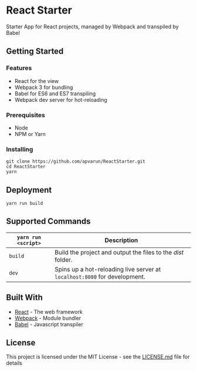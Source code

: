 # React Starter
Starter App for React projects, managed by Webpack and transpiled by Babel

## Getting Started

### Features

- React for the view
- Webpack 3 for bundling
- Babel for ES6 and ES7 transpiling
- Webpack dev server for hot-reloading

### Prerequisites

- Node
- NPM or Yarn

### Installing

```
git clone https://github.com/apvarun/ReactStarter.git
cd ReactStarter
yarn
```

## Deployment

```
yarn run build
```

## Supported Commands

| `yarn run <script>`    | Description                                                                                |
| ------------------ | ------------------------------------------------------------------------------------------ |
| `build`            | Build the project and output the files to the *dist* folder.           |
| `dev` | Spins up a hot-reloading live server at `localhost:8080` for development. |

## Built With

* [React](https://reactjs.org/) - The web framework
* [Webpack](https://webpack.js.org/) - Module bundler
* [Babel](https://babeljs.io/) - Javascript transpiler

## License

This project is licensed under the MIT License - see the [LICENSE.md](LICENSE) file for details


